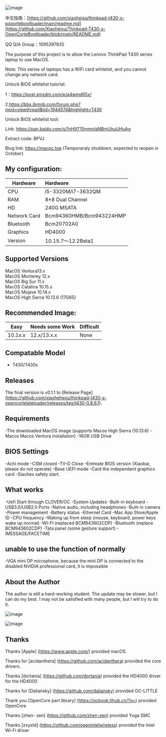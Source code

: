 ![image](https://tva1.sinaimg.cn/large/e6c9d24ely1h4ic1gkvrxj21340u0gqm.jpg)

中文指南：[https://github.com/xiaoheixu/thinkpad-t430-s-poportebootloader/main/readme.md](https://github.com/Xiaoheixu/Thinkpad-T430-s-OpenCorteBootloader/blob/main/README.md)

QQ Q/A Group：1095397835

The purpose of this project is to allow the Lenovo ThinkPad T430 series laptop to use MacOS.

Note: This series of laptops has a WiFi card whitelist, and you cannot change any network card.

Unlock BIOS whitelist tutorial:

1：https://post.smzdm.com/p/a4wmd65x/

2.https://bbs.ibmnb.com/forum.php?mod=viewthread&tid=1944574&highlight=T430

Unlock BIOS whitelist tool:

Link: https://pan.baidu.com/s/1nH9T15mmnlaNBmUhuUHuAg

Extract code: BPVJ

Blog link: https://macpc.top (Temporaraly shutdown, expected to reopen in October)


## My configuration:
| Hardware     | Hardware      |
|----------|:-------------------------|
| CPU     | i5-3320M/i7-3632QM                 |
| RAM     | 8*8 Dual Channel                |
| HD    | 240G MSATA     |
| Network Card     | Bcm94360HMB/Bcm943224HMP |
| Bluetooth    | Bcm20702A0               |
| Graphics    | HD4000                   |
| Version | 10.15.7～12.2Beta1        |


## Supported Versions

MacOS Ventura13.x  
MacOS Monterey 12.x  
MacOS Big Sur 11.x  
MacOS Catalina 10.15.x  
MacOS Mojave 10.14.x  
MacOS High Sierra 10.13.6 (17G65)


## Recommended Image:
| Easy | Needs some Work | Difficult |
|--------------|:-------------|:-------------|
|10.1x.x| 12.x/13.x.x    |None    |

## Compatable Model

- T430/T430s

## Releases

The final version is v0.1.1 to [Release Page] (https://github.com/xiaohehexu/thinkpad-t430-s-opencortelateloader/releases/tag/t430-0.8.6.1).

## Requirements
-The downloaded MacOS image (supports Macos High Sierra (10.13.6) - Macos Macos Ventura installation)
-16GB USB Drive

## BIOS Settings
-Achi mode
-CSM closed
-TV-D Close
-Entreate BIOS version (Xiaobai, please do not operate)
-Base UEFI mode
-Card the independent graphics card
-Staches safety start.
## What works
-Uefi Start through CLOVER/OC
-System Updates
-Built-in keyboard
-USB3.0/USB2.0 Ports
-Native audio, including headphones
-Built-in camera
-Power management
-Battery status
-Ethernet Card
-Mac App Store/Apple ID
-CPU frequency
-Waking up from sleep (mouse, keyboard, power keys wake up normal)
-WI-FI (replaced BCM943602CDP)
-Bluetooth (replace BCM943602CDP)
-Tata panel (some gesture support)
-IMESSAGE/FACETIME

## unable to use the function of normally
-VGA mini DP microphone, because the mini DP is connected to the disabled NVIDIA professional card, it is impossible


## About the Author

The author is still a hard-working student. The update may be slower, but I can do my best. I may not be satisfied with many people, but I will try to do it.

![image](https://tva1.sinaimg.cn/large/e6c9d24ely1h4ictm8olyj20af0ah0ti.jpg) 

![image](https://tva1.sinaimg.cn/large/e6c9d24ely1h4ics9jv5hj20h00h0dhf.jpg) 

## Thanks

Thanks [Apple] (https://www.apple.com/) provided macOS.

Thanks for [acidanthera] (https://github.com/acidanthera) provided the core drivers.

Thanks [dortania] (https://github.com/dortania) provided the HD4000 driver for the HD4000

Thanks for [Daliansky] (https://github.com/daliansky) provided OC-LITTLE

Thank you [OpenCore part library] (https://ocbook.tlhub.cn/?q=) provided OpenCore

Thanks [zhen- zen] (https://github.com/zhen-zen) provided  Yoga SMC

Thanks [zxystd] (https://github.com/openintelwireless) provided the Intel Wi-Fi driver
